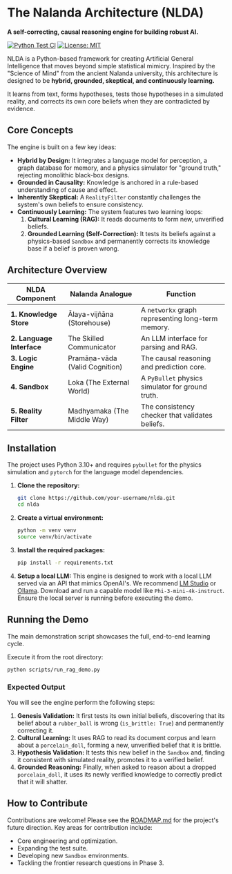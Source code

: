 # The Nalanda Architecture (NLDA)

**A self-correcting, causal reasoning engine for building robust AI.**

[![Python Test CI](https://github.com/your-username/nlda/actions/workflows/python-test.yml/badge.svg)](https://github.com/your-username/nlda/actions/workflows/python-test.yml)
[![License: MIT](https://img.shields.io/badge/License-MIT-yellow.svg)](https://opensource.org/licenses/MIT)

NLDA is a Python-based framework for creating Artificial General Intelligence that moves beyond simple statistical mimicry. Inspired by the "Science of Mind" from the ancient Nalanda university, this architecture is designed to be **hybrid, grounded, skeptical, and continuously learning.**

It learns from text, forms hypotheses, tests those hypotheses in a simulated reality, and corrects its own core beliefs when they are contradicted by evidence.

## Core Concepts

The engine is built on a few key ideas:

- **Hybrid by Design:** It integrates a language model for perception, a graph database for memory, and a physics simulator for "ground truth," rejecting monolithic black-box designs.
- **Grounded in Causality:** Knowledge is anchored in a rule-based understanding of cause and effect.
- **Inherently Skeptical:** A `RealityFilter` constantly challenges the system's own beliefs to ensure consistency.
- **Continuously Learning:** The system features two learning loops:
    1.  **Cultural Learning (RAG):** It reads documents to form new, unverified beliefs.
    2.  **Grounded Learning (Self-Correction):** It tests its beliefs against a physics-based `Sandbox` and permanently corrects its knowledge base if a belief is proven wrong.

## Architecture Overview

| NLDA Component         | Nalanda Analogue                     | Function                                      |
| ---------------------- | ------------------------------------ | --------------------------------------------- |
| **1. Knowledge Store** | Ālaya-vijñāna (Storehouse)           | A `networkx` graph representing long-term memory. |
| **2. Language Interface**| The Skilled Communicator             | An LLM interface for parsing and RAG.         |
| **3. Logic Engine**    | Pramāṇa-vāda (Valid Cognition)       | The causal reasoning and prediction core.     |
| **4. Sandbox**         | Loka (The External World)            | A `PyBullet` physics simulator for ground truth.|
| **5. Reality Filter**  | Madhyamaka (The Middle Way)          | The consistency checker that validates beliefs. |

## Installation

The project uses Python 3.10+ and requires `pybullet` for the physics simulation and `pytorch` for the language model dependencies.

1.  **Clone the repository:**
    ```bash
    git clone https://github.com/your-username/nlda.git
    cd nlda
    ```

2.  **Create a virtual environment:**
    ```bash
    python -m venv venv
    source venv/bin/activate
    ```

3.  **Install the required packages:**
    ```bash
    pip install -r requirements.txt
    ```
4.  **Setup a local LLM:**
    This engine is designed to work with a local LLM served via an API that mimics OpenAI's. We recommend [LM Studio](https://lmstudio.ai/) or [Ollama](https://ollama.ai/). Download and run a capable model like `Phi-3-mini-4k-instruct`. Ensure the local server is running before executing the demo.

## Running the Demo

The main demonstration script showcases the full, end-to-end learning cycle.

Execute it from the root directory:
```bash
python scripts/run_rag_demo.py
```

### Expected Output

You will see the engine perform the following steps:
1.  **Genesis Validation:** It first tests its own initial beliefs, discovering that its belief about a `rubber_ball` is wrong (`is_brittle: True`) and permanently correcting it.
2.  **Cultural Learning:** It uses RAG to read its document corpus and learn about a `porcelain_doll`, forming a new, unverified belief that it is brittle.
3.  **Hypothesis Validation:** It tests this new belief in the `Sandbox` and, finding it consistent with simulated reality, promotes it to a verified belief.
4.  **Grounded Reasoning:** Finally, when asked to reason about a dropped `porcelain_doll`, it uses its newly verified knowledge to correctly predict that it will shatter.

## How to Contribute

Contributions are welcome! Please see the [ROADMAP.md](ROADMAP.md) for the project's future direction. Key areas for contribution include:
- Core engineering and optimization.
- Expanding the test suite.
- Developing new `Sandbox` environments.
- Tackling the frontier research questions in Phase 3. 